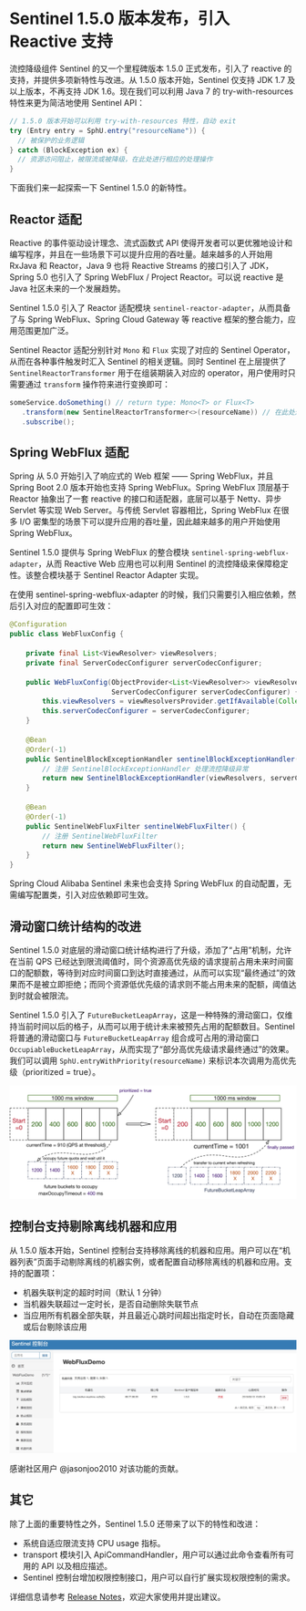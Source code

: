 # Sentinel 1.5.0 版本发布，引入 Reactive 支持

流控降级组件 Sentinel 的又一个里程碑版本 1.5.0 正式发布，引入了 reactive 的支持，并提供多项新特性与改进。从 1.5.0 版本开始，Sentinel 仅支持 JDK 1.7 及以上版本，不再支持 JDK 1.6。现在我们可以利用 Java 7 的 try-with-resources 特性来更为简洁地使用 Sentinel API：

```java
// 1.5.0 版本开始可以利用 try-with-resources 特性，自动 exit
try (Entry entry = SphU.entry("resourceName")) {
  // 被保护的业务逻辑
} catch (BlockException ex) {
  // 资源访问阻止，被限流或被降级，在此处进行相应的处理操作
}
```

下面我们来一起探索一下 Sentinel 1.5.0 的新特性。

## Reactor 适配

Reactive 的事件驱动设计理念、流式函数式 API 使得开发者可以更优雅地设计和编写程序，并且在一些场景下可以提升应用的吞吐量。越来越多的人开始用 RxJava 和 Reactor，Java 9 也将 Reactive Streams 的接口引入了 JDK，Spring 5.0 也引入了 Spring WebFlux / Project Reactor。可以说 reactive 是 Java 社区未来的一个发展趋势。

Sentinel 1.5.0 引入了 Reactor 适配模块 `sentinel-reactor-adapter`，从而具备了与 Spring WebFlux、Spring Cloud Gateway 等 reactive 框架的整合能力，应用范围更加广泛。

Sentinel Reactor 适配分别针对 `Mono` 和 `Flux` 实现了对应的 Sentinel Operator，从而在各种事件触发时汇入 Sentinel 的相关逻辑。同时 Sentinel 在上层提供了 `SentinelReactorTransformer` 用于在组装期装入对应的 operator，用户使用时只需要通过 `transform` 操作符来进行变换即可：

```java
someService.doSomething() // return type: Mono<T> or Flux<T>
   .transform(new SentinelReactorTransformer<>(resourceName)) // 在此处进行变换
   .subscribe();
```

## Spring WebFlux 适配

Spring 从 5.0 开始引入了响应式的 Web 框架 —— Spring WebFlux，并且 Spring Boot 2.0 版本开始也支持 Spring WebFlux。Spring WebFlux 顶层基于 Reactor 抽象出了一套 reactive 的接口和适配器，底层可以基于 Netty、异步 Servlet 等实现 Web Server。与传统 Servlet 容器相比，Spring WebFlux 在很多 I/O 密集型的场景下可以提升应用的吞吐量，因此越来越多的用户开始使用 Spring WebFlux。

Sentinel 1.5.0 提供与 Spring WebFlux 的整合模块 `sentinel-spring-webflux-adapter`，从而 Reactive Web 应用也可以利用 Sentinel 的流控降级来保障稳定性。该整合模块基于 Sentinel Reactor Adapter 实现。

在使用 sentinel-spring-webflux-adapter 的时候，我们只需要引入相应依赖，然后引入对应的配置即可生效：

```java
@Configuration
public class WebFluxConfig {

    private final List<ViewResolver> viewResolvers;
    private final ServerCodecConfigurer serverCodecConfigurer;

    public WebFluxConfig(ObjectProvider<List<ViewResolver>> viewResolversProvider,
                         ServerCodecConfigurer serverCodecConfigurer) {
        this.viewResolvers = viewResolversProvider.getIfAvailable(Collections::emptyList);
        this.serverCodecConfigurer = serverCodecConfigurer;
    }

    @Bean
    @Order(-1)
    public SentinelBlockExceptionHandler sentinelBlockExceptionHandler() {
        // 注册 SentinelBlockExceptionHandler 处理流控降级异常
        return new SentinelBlockExceptionHandler(viewResolvers, serverCodecConfigurer);
    }

    @Bean
    @Order(-1)
    public SentinelWebFluxFilter sentinelWebFluxFilter() {
        // 注册 SentinelWebFluxFilter
        return new SentinelWebFluxFilter();
    }
}
```

Spring Cloud Alibaba Sentinel 未来也会支持 Spring WebFlux 的自动配置，无需编写配置类，引入对应依赖即可生效。

## 滑动窗口统计结构的改进

Sentinel 1.5.0 对底层的滑动窗口统计结构进行了升级，添加了“占用”机制，允许在当前 QPS 已经达到限流阈值时，同个资源高优先级的请求提前占用未来时间窗口的配额数，等待到对应时间窗口到达时直接通过，从而可以实现“最终通过”的效果而不是被立即拒绝；而同个资源低优先级的请求则不能占用未来的配额，阈值达到时就会被限流。

Sentinel 1.5.0 引入了 `FutureBucketLeapArray`，这是一种特殊的滑动窗口，仅维持当前时间以后的格子，从而可以用于统计未来被预先占用的配额数目。Sentinel 将普通的滑动窗口与 `FutureBucketLeapArray` 组合成可占用的滑动窗口 `OccupiableBucketLeapArray`，从而实现了“部分高优先级请求最终通过”的效果。我们可以调用 `SphU.entryWithPriority(resourceName)` 来标识本次调用为高优先级（prioritized = true）。

![sliding-window-with-occupy](img/sentinel-sliding-window-with-occupy.png)

## 控制台支持剔除离线机器和应用

从 1.5.0 版本开始，Sentinel 控制台支持移除离线的机器和应用。用户可以在“机器列表”页面手动剔除离线的机器实例，或者配置自动移除离线的机器和应用。支持的配置项：

- 机器失联判定的超时时间（默认 1 分钟）
- 当机器失联超过一定时长，是否自动删除失联节点
- 当应用所有机器全部失联，并且最近心跳时间超出指定时长，自动在页面隐藏或后台剔除该应用

![dashboard-removing-machines](img/sentinel-1-5-0-dashboard-remove-machine.png) 

感谢社区用户 @jasonjoo2010 对该功能的贡献。

## 其它

除了上面的重要特性之外，Sentinel 1.5.0 还带来了以下的特性和改进：

- 系统自适应限流支持 CPU usage 指标。
- transport 模块引入 ApiCommandHandler，用户可以通过此命令查看所有可用的 API 以及相应描述。
- Sentinel 控制台增加权限控制接口，用户可以自行扩展实现权限控制的需求。

详细信息请参考 [Release Notes](https://github.com/alibaba/Sentinel/wiki/Release-Notes#150)，欢迎大家使用并提出建议。
